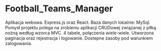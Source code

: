 # Football_Teams_Manager

Aplikacja webowa. Express.js oraz React. Baza danych lokalnie: MySql.
Pomysł projektu polega na zrobieniu aplikacji CRUDowej związanej z piłką nożną według wzorca MVC.
4 tabele, połączenia wiele-wiele.
Utworzona paginacja oraz rejestracja i logowanie. Dostepne zasoby pod warunkiem zalogowania.
